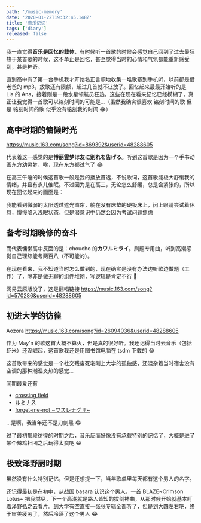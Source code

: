 ```yaml
---
path: '/music-memory'
date: '2020-01-22T19:32:45.148Z'
title: '音乐记忆'
tags: ['diary']
released: false
---
```


我一直觉得**音乐是回忆的载体**，有时候听一首歌的时候会感觉自己回到了过去最狂热于某首歌的时候，这不单止是回忆，甚至觉得当时的心情和气氛都能重新感受到，甚是神奇。

直到高中有了第一台手机我才开始名正言顺地收集一堆歌塞到手机听，以前都是借老爸的 mp3，放歌还有限额，超过几首就不让放了。回忆起来最最开始听的是 Lia 的 Ana，接着则是一段水星领航员狂热。这些在现在看来记忆已经模糊了，真正让我觉得一首歌可以铭刻时间的可能是...（虽然我确实很喜欢 铭刻时间的歌 但是 铭刻时间的歌 似乎没有铭刻我的时间 😂）

## 高中时期的慵懒时光

https://music.163.com/song?id=869392&userid=48288605

代表着这一感觉的是**博丽霊梦は友に别れを告げる**。听到这首歌是因为一个手书动画东方幼灵梦，唉，现在东方都过气了 😂

在高三午睡的时候这首歌一般是我的播放首选，不说歌词，这首歌能极大舒缓我的情绪，并且有点儿催眠。不过因为是在高三，无论怎么舒缓，总是会紧张的，所以现在回忆起来的画面是：

我能看到微弱的太阳透过遮光窗帘，躺在没有床垫的硬板床上，闭上眼睛尝试着休息，慢慢陷入浅眠状态，但是潜意识中仍然会因为考试问题焦虑

## 备考时期晚修的奋斗

而代表慵懒高中反面的是：choucho 的**カワルミライ**。刷题专用曲，听到高潮感觉自己理综能考两百八（不可能的）。

在现在看来，我不知道当时怎么做到的，现在确实是没有办法边听歌边做题（工作）了，除非是做无聊的组件堆砌，写逻辑是肯定不行 🤔

网易云原版没了，这是翻唱链接 https://music.163.com/song?id=570286&userid=48288605

## 初进大学的彷徨

Aozora https://music.163.com/song?id=26094036&userid=48288605

作为 May'n 的歌这首大概不算火，但是真的很好听。我还记得当时云音乐（包括虾米）还没崛起，这首歌我还是用图书馆电脑在 tsdm 下载的 😂

这首歌带来的感觉是一个社交残废死宅刚上大学的孤独感，还混杂着当时宿舍没有空调的那种潮湿炎热的感觉...

同期最爱还有

- [crossing field](https://music.163.com/song?id=29027453&userid=48288605)
- [ルミナス](https://music.163.com/song?id=25704102&userid=48288605)
- [forget-me-not ~ワスレナグサ~](https://music.163.com/song?id=28228010&userid=48288605)

...是啊，我当年还不是刀剑黑 😂

过了最初那段彷徨的时期之后，音乐反而好像没有承载特别的记忆了，大概是进了某个辣鸡社团之后玩得太疯吧 😁

## 极致泽野厨时期

虽然没有什么特别记忆，但是还想提一下，当年歌单里每天都有这个男人的名字。

还记得最初是在初中，从战国 basara 认识这个男人，一首 BLAZE~Crimson Lotus~ 把我燃尽，下一个高潮就是路人皆知的拔剑神曲，从那时候开始就基本盯着泽野弘之去看片。到大学有空直接一张张专辑全都听了，但是到大四左右吧，终于审美疲劳了，然后冷落了这个男人 😂
